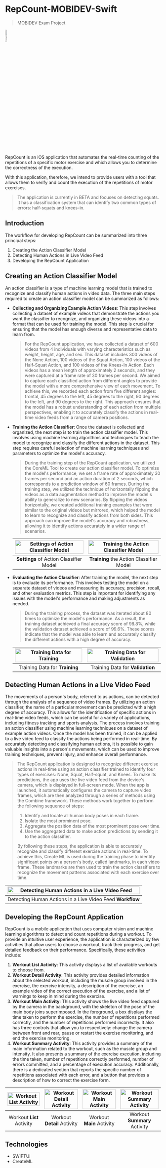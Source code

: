 # RepCount-MOBIDEV-Swift
>MOBIDEV Exam Project

<img width="10%" alt="Settings of Action Classifier Model" src="https://user-images.githubusercontent.com/58709856/222965040-af04b529-4eb6-48b8-b7f2-85cd3cae9a26.png">

RepCount is an iOS application that automates the real-time counting of the repetitions of a specific motor exercise and which allows you to determine the correctness of the execution.

With this application, therefore, we intend to provide users with a tool that allows them to verify and count the execution of the repetitions of motor exercises.

>The application is currently in BETA and focuses on detecting squats. It has a classification system that can identify two common types of errors: half-squats and knees-in.

## Introduction

The workflow for developing RepCount can be summarized into three principal steps:

1. Creating the Action Classifier Model
2. Detecting Human Actions in Live Video Feed
3. Developing the RepCount Application

## Creating an Action Classifier Model

An action classifier is a type of machine learning model that is trained to recognize and classify human actions in video data. The three main steps required to create an action classifier model can be summarized as follows:

* **Collecting and Organizing Example Action Videos**: This step involves collecting a dataset of example videos that demonstrate the actions you want the classifier to recognize, and organizing these videos into a format that can be used for training the model. This step is crucial for ensuring that the model has enough diverse and representative data to learn from. 

  >For the RepCount application, we have collected a dataset of 600 videos from 4 individuals with varying characteristics such as weight, height, age, and sex. This dataset includes 300 videos of the None Action, 100 videos of the Squat Action, 100 videos of the Half-Squat Action, and 100 videos of the Knees-In Action. Each videos has a mean length of approximately 2 seconds, and they were captured at a frame rate of 30 frames per second. We aimed to capture each classified action from different angles to provide the model with a more comprehensive view of each movement. To achieve this, we recorded each action from five different angles: frontal, 45 degrees to the left, 45 degrees to the right, 90 degrees to the left, and 90 degrees to the right. This approach ensures that the model has a robust understanding of each action from multiple perspectives, enabling it to accurately classify the actions in real-time video feeds from a range of camera positions.
  
* **Training the Action Classifier**: Once the dataset is collected and organized, the next step is to train the action classifier model. This involves using machine learning algorithms and techniques to teach the model to recognize and classify the different actions in the dataset. This step requires careful selection of machine learning techniques and parameters to optimize the model's accuracy.

  >During the training step of the RepCount application, we utilized the CoreML Tool to create our action classifier model. To optimize the model's performance, we set a frame rate of approximately 30 frames per second and an action duration of 2 seconds, which corresponds to a prediction window of 60 frames. During the training step, we utilized the technique of horizontally flipping the videos as a data augmentation method to improve the model's ability to generalize to new scenarios. By flipping the videos horizontally, we created additional training examples that were similar to the original videos but mirrored, which helped the model to learn to recognize and classify actions from both sides. This approach can improve the model's accuracy and robustness, allowing it to identify actions accurately in a wider range of scenarios.
  
  <img width="100%" alt="Settings of Action Classifier Model" src="https://user-images.githubusercontent.com/58709856/222964558-8f5d6d64-51d6-4d23-bd96-7311b82e9735.png">| <img width="100%" alt="Training the Action Classifier Model" src="https://user-images.githubusercontent.com/58709856/222959568-6099b590-82e9-4ce9-9de2-540a96bb0242.png">
  :-------------------------:|:-------------------------:
  **Settings** of Action Classifier Model | **Training** the Action Classifier Model

* **Evaluating the Action Classifier**: After training the model, the next step is to evaluate its performance. This involves testing the model on a separate dataset of videos and measuring its accuracy, precision, recall, and other evaluation metrics. This step is important for identifying any issues with the model's performance and making adjustments as needed.

  >During the training process, the dataset was iterated about 80 times to optimize the model's performance. As a result, the training dataset achieved a final accuracy score of 98.8%, while the validation dataset achieved a score of 99.6%. These scores indicate that the model was able to learn and accurately classify the different actions with a high degree of accuracy.

  <img width="100%" alt="Training Data for Training" src="https://user-images.githubusercontent.com/58709856/222959523-e213d18e-a394-4fce-bc6a-d1304ac0f6dc.png"> | <img width="100%" alt="Training Data for Validation" src="https://user-images.githubusercontent.com/58709856/222959532-61ebe657-da1c-4d75-92d7-71f7e1dec357.png">
  :-------------------------:|:-------------------------:
  Training Data for **Training** | Training Data for **Validation**

## Detecting Human Actions in a Live Video Feed

The movements of a person's body, referred to as actions, can be detected through the analysis of a sequence of video frames. By utilizing an action classifier, the name of a particular movement can be predicted with a high degree of accuracy. This allows for the identification of specific actions in real-time video feeds, which can be useful for a variety of applications, including fitness tracking and sports analysis. The process involves training an action classifier using machine learning techniques on a dataset of example action videos. Once the model has been trained, it can be applied to a live video feed to classify the actions being performed in real-time. By accurately detecting and classifying human actions, it is possible to gain valuable insights into a person's movements, which can be used to improve training techniques, prevent injury, and enhance overall performance.

  >The RepCount application is designed to recognize different exercise actions in real-time using an action classifier trained to identify four types of exercises: None, Squat, Half-squat, and Knees. To make its predictions, the app uses the live video feed from the device's camera, which is displayed in full-screen mode. When the app is launched, it automatically configures the camera to capture video frames, which are then analyzed through a series of methods using the Combine framework. These methods work together to perform the following sequence of steps:
  >1. Identify and locate all human body poses in each frame.
  >2. Isolate the most prominent pose.
  >3. Aggregate the position data of the most prominent pose over time.
  >4. Use the aggregated data to make action predictions by sending it to the action classifier.
  >
  >By following these steps, the application is able to accurately recognize and classify different exercise actions in real-time. To achieve this, Create ML is used during the training phase to identify significant points on a person's body, called landmarks, in each video frame. These landmarks are then used to train the action classifiers to recognize the movement patterns associated with each exercise over time.

  <img width="100%" alt="Detecting Human Actions in a Live Video Feed" src="https://user-images.githubusercontent.com/58709856/222966984-18af213e-094c-45f6-a38a-a446af7ba0dd.png">|
  :-------------------------:|
  Detecting Human Actions in a Live Video Feed **Workflow** |

## Developing the RepCount Application

RepCount is a mobile application that uses computer vision and machine learning algorithms to detect and count repetitions during a workout. To provide an intuitive user experience, the application is characterized by few activities that allow users to choose a workout, track their progress, and get detailed feedback on their performance. Specifically, these activities include:

1. **Workout List Activity**: This activity displays a list of available workouts to choose from.
2. **Workout Detail Activity**: This activity provides detailed information about the selected workout, including the muscle group involved in the exercise, the exercise intensity, a description of the exercise, an example video of the correct execution of the exercise, and a list of warnings to keep in mind during the exercise.
3. **Workout Main Activity**: This activity shows the live video feed captured by the camera in the background, with the skeleton of the pose of the main body joins superimposed. In the foreground, a box displays the time taken to perform the exercise, the number of repetitions performed correctly, and the number of repetitions performed incorrectly. It also has three controls that allow you to respectively: change the camera between front and rear, pause or restart the exercise monitoring, and end the exercise monitoring.
4. **Workout Summary Activity**: This activity provides a summary of the main information related to the workout, such as the muscle group and intensity. It also presents a summary of the exercise execution, including the time taken, number of repetitions correctly performed, number of errors committed, and a percentage of execution accuracy. Additionally, there is a dedicated section that reports the specific number of repetitions associated with each error, and a button that provides a description of how to correct the exercise form.

 <img width="100%" alt="Workout List Activity" src="https://user-images.githubusercontent.com/58709856/222958937-29fb97f3-330f-4958-9661-6f35138cc9b2.png">            |  <img width="100%" alt="Workout Detail Activity" src="https://user-images.githubusercontent.com/58709856/222958971-3d230f6b-6399-4012-add7-4d5c3b4cd349.png"> | <img width="100%" alt="Workout Main Activity" src="https://user-images.githubusercontent.com/58709856/222958990-761d0635-9acb-425c-b717-98fc86fb6db1.png">  |  <img width="100%" alt="Workout Summary Activity" src="https://user-images.githubusercontent.com/58709856/222958955-5dff29b7-2a1c-4f2e-bcff-2dc0a69cb6b4.png">
:-------------------------:|:-------------------------:|:-------------------------:|:-------------------------:
Workout **List** Activity | Workout **Detail** Activity | Workout **Main** Activity | Workout **Summary** Activity

## Technologies
* SWIFTUI
* CreateML
